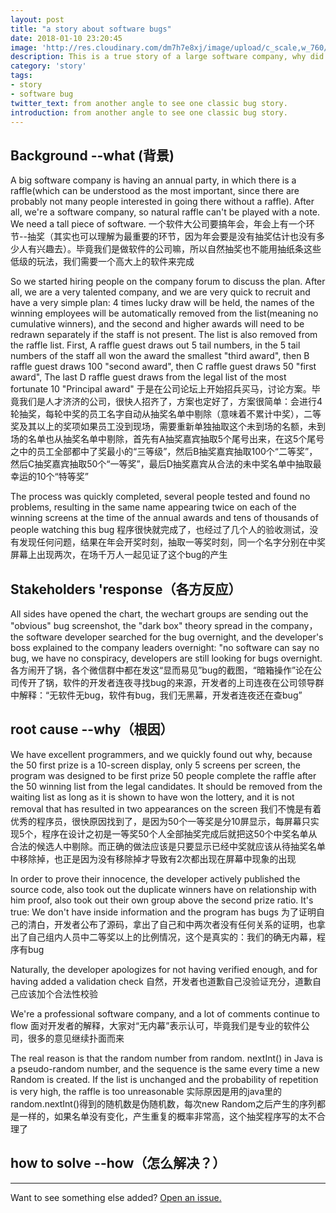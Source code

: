 ```yaml
---
layout: post
title: "a story about software bugs"
date: 2018-01-10 23:20:45
image: 'http://res.cloudinary.com/dm7h7e8xj/image/upload/c_scale,w_760/v1502757949/o-sombra_xyw4wq.jpg'
description: This is a true story of a large software company, why did the bug occur, is the lack of unit testing, system testing? No TDD or ATDD? Are we missing RCA and EDA? I think maybe as a large company this aspect is very professional, I want to look at this from another angle
category: 'story'
tags:
- story
- software bug
twitter_text: from another angle to see one classic bug story.
introduction: from another angle to see one classic bug story.
---
```



## Background --what (背景)
A big software company is having an annual party, in which there is a raffle(which can be understood as the most important, since there are probably not many people interested in going there without a raffle). After all, we're a software company, so natural raffle can't be played with a note. We need a tall piece of software.
一个软件大公司要搞年会，年会上有一个环节--抽奖（其实也可以理解为最重要的环节，因为年会要是没有抽奖估计也没有多少人有兴趣去）。毕竟我们是做软件的公司嘛，所以自然抽奖也不能用抽纸条这些低级的玩法，我们需要一个高大上的软件来完成

So we started hiring people on the company forum to discuss the plan. After all, we are a very talented company, and we are very quick to recruit and have a very simple plan: 4 times lucky draw will be held, the names of the winning employees will be automatically removed from the list(meaning no cumulative winners), and the second and higher awards will need to be redrawn separately if the staff is not present. The list is also removed from the raffle list. First, A raffle guest draws out 5 tail numbers, in the 5 tail numbers of the staff all won the award the smallest "third award", then B raffle guest draws 100 "second award", then C raffle guest draws 50 "first award", The last D raffle guest draws from the legal list of the most fortunate 10 "Principal award"
于是在公司论坛上开始招兵买马，讨论方案。毕竟我们是人才济济的公司，很快人招齐了，方案也定好了，方案很简单：会进行4轮抽奖，每轮中奖的员工名字自动从抽奖名单中剔除（意味着不累计中奖），二等奖及其以上的奖项如果员工没到现场，需要重新单独抽取这个未到场的名额，未到场的名单也从抽奖名单中剔除，首先有A抽奖嘉宾抽取5个尾号出来，在这5个尾号之中的员工全部都中了奖最小的“三等级”，然后B抽奖嘉宾抽取100个“二等奖”，然后C抽奖嘉宾抽取50个“一等奖”，最后D抽奖嘉宾从合法的未中奖名单中抽取最幸运的10个“特等奖”


The process was quickly completed, several people tested and found no problems, resulting in the same name appearing twice on each of the winning screens at the time of the annual awards and tens of thousands of people watching this bug
程序很快就完成了，也经过了几个人的验收测试，没有发现任何问题，结果在年会开奖时刻，抽取一等奖时刻，同一个名字分别在中奖屏幕上出现两次，在场千万人一起见证了这个bug的产生



## Stakeholders 'response（各方反应）

All sides have opened the chart, the wechart groups are sending out the "obvious" bug screenshot, the "dark box" theory spread in the company，the software developer searched for the bug overnight, and the developer's boss explained to the company leaders overnight: "no software can say no bug, we have no conspiracy, developers are still looking for bugs overnight.
各方闹开了锅，各个微信群中都在发这“显而易见”bug的截图，“暗箱操作”论在公司传开了锅，软件的开发者连夜寻找bug的来源，开发者的上司连夜在公司领导群中解释：“无软件无bug，软件有bug，我们无黑幕，开发者连夜还在查bug”



## root cause --why（根因）
We have excellent programmers, and we quickly found out why, because the 50 first prize is a 10-screen display, only 5 screens per screen, the program was designed to be first prize 50 people complete the raffle after the 50 winning list from the legal candidates. It should be removed from the waiting list as long as it is shown to have won the lottery, and it is not removal that has resulted in two appearances on the screen
我们不愧是有着优秀的程序员，很快原因找到了，是因为50个一等奖是分10屏显示，每屏幕只实现5个，程序在设计之初是一等奖50个人全部抽奖完成后就把这50个中奖名单从合法的候选人中剔除。而正确的做法应该是只要显示已经中奖就应该从待抽奖名单中移除掉，也正是因为没有移除掉才导致有2次都出现在屏幕中现象的出现

In order to prove their innocence, the developer actively published the source code, also took out the duplicate winners have on relationship with him proof, also took out their own group above the second prize ratio. It's true: We don't have inside information and the program has bugs
为了证明自己的清白，开发者公布了源码，拿出了自己和中两次者没有任何关系的证明，也拿出了自己组内人员中二等奖以上的比例情况，这个是真实的：我们的确无内幕，程序有bug


Naturally, the developer apologizes for not having verified enough, and for having added a validation check
自然，开发者也道歉自己没验证充分，道歉自己应该加个合法性校验

We're a professional software company, and a lot of comments continue to flow
面对开发者的解释，大家对“无内幕”表示认可，毕竟我们是专业的软件公司，很多的意见继续扑面而来

The real reason is that the random number from random. nextInt() in Java is a pseudo-random number, and the sequence is the same every time a new Random is created. If the list is unchanged and the probability of repetition is very high, the raffle is too unreasonable
实际原因是用的java里的random.nextInt()得到的随机数是伪随机数，每次new Random之后产生的序列都是一样的，如果名单没有变化，产生重复的概率非常高，这个抽奖程序写的太不合理了


## how to solve --how（怎么解决？）


-----

Want to see something else added? <a href="https://github.com/wangliyao518/blog/issues/new">Open an issue.</a>















